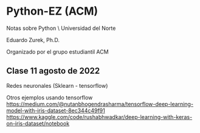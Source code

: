 # Python-EZ (ACM)
Notas sobre Python \\
Universidad del Norte

Eduardo Zurek, Ph.D.

Organizado por el grupo estudiantil ACM

## Clase 11 agosto de 2022
Redes neuronales (Sklearn - tensorflow)

Otros ejemplos usando tensorflow
https://medium.com/@nutanbhogendrasharma/tensorflow-deep-learning-model-with-iris-dataset-8ec344c49f91
https://www.kaggle.com/code/rushabhwadkar/deep-learning-with-keras-on-iris-dataset/notebook
